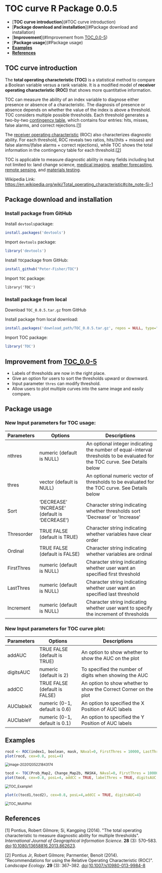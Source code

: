 

# TOC curve R Package 0.0.5

* [**TOC curve introduction**](#TOC curve introduction)
* [**Package download and installation**](#Package download and installation)
* [**Improvement**](#Improvement from  [TOC_0.0-5](https://cran.r-project.org/web/packages/TOC/index.html))
* [**Package usage**](#Package usage)
* [**Examples**](#Examples)
* [**References**](#References)

## TOC curve introduction

The **total operating characteristic (TOC)** is a statistical method to compare a Boolean variable versus a rank variable. It is a modified model of **receiver operating characteristic (ROC)** that shows more quantitative information.

TOC can measure the ability of an index variable to diagnose either presence or absence of a characteristic. The diagnosis of presence or absence depends on whether the value of the index is above a threshold. TOC considers multiple possible thresholds. Each threshold generates a two-by-two [contingency table](https://en.wikipedia.org/wiki/Contingency_table), which contains four entries: hits, misses, false alarms, and correct rejections.[[1\]](https://doi.org/10.1080%2F13658816.2013.862623)

The [receiver operating characteristic](https://en.wikipedia.org/wiki/Receiver_operating_characteristic) (ROC) also characterizes diagnostic ability. For each threshold, ROC reveals two ratios, hits/(hits + misses) and false alarms/(false alarms + correct rejections), while TOC shows the total information in the contingency table for each threshold.[[2\]](https://doi.org/10.1007%2Fs10980-013-9984-8) 

TOC is applicable to measure diagnostic ability in many fields including but not limited to: land change science, [medical imaging](https://en.wikipedia.org/wiki/Medical_imaging), [weather forecasting](https://en.wikipedia.org/wiki/Weather_forecasting), [remote sensing](https://en.wikipedia.org/wiki/Remote_sensing), and [materials testing](https://en.wikipedia.org/wiki/Materials_testing).

Wikipedia Link: https://en.wikipedia.org/wiki/Total_operating_characteristic#cite_note-Si-1

## Package download and installation

### Install package from GitHub

Install `devtools`package:

```R
install.packages('devtools')
```

Import `devtools` package:

```R
library('devtools')
```

Install `TOC`package from GitHub:

```R
install_github("Peter-Fisher/TOC")
```

Import `TOC` package:

```
library('TOC')
```

### Install package from local

Download `TOC_0.0.5.tar.gz` from GitHub

Install package from local download:

```R
install.packages('download_path/TOC_0.0.5.tar.gz', repos = NULL, type="source")
```

Import TOC package:

```R
library('TOC')
```

## Improvement from  [TOC_0.0-5](https://cran.r-project.org/web/packages/TOC/index.html)

- Labels of thresholds are now in the right place. 
- Give an option for users to sort the thresholds upward or downward.
- Input parameter `thres` can modify threshold.
- Allow users to plot multiple curves into the same image and easily compare.

## Package usage

### New Input parameters for TOC usage:

| Parameters | Options                                       | Descriptions                                                 |
| ---------- | --------------------------------------------- | ------------------------------------------------------------ |
| nthres     | numeric (default is NULL)                     | An optional integer indicating the number of equal-interval thresholds to be evaluated for the TOC curve. See Details below |
| thres      | vector (default is NULL)                      | An optional numeric vector of thresholds to be evaluated for the TOC curve. See Details below |
| Sort       | ‘DECREASE’ ‘INCREASE’ (default is ‘DECREASE’) | Character string indicating whether thresholds sort 'Decrease' or 'Increase' |
| Thresorder | TRUE FALSE (default is TRUE)                  | Character string indicating whether variables have clear order |
| Ordinal    | TRUE FALSE (default is FALSE)                 | Character string indicating whether variables are ordinal    |
| FirstThres | numeric (default is NULL)                     | Character string indicating whether user want an specified first threshold |
| LastThres  | numeric (default is NULL)                     | Character string indicating whether user want an specified last threshold |
| Increment  | numeric (default is NULL)                     | Character string indicating whether user want to specify the increment of thresholds |

### New Input parameters for TOC curve plot:

| Parameters | Options                       | Descriptions                                                 |
| ---------- | ----------------------------- | ------------------------------------------------------------ |
| addAUC     | TRUE FALSE (default is TRUE)  | An option to show whether to show the AUC on the plot        |
| digitsAUC  | numeric (default is 2)        | To specified the number of digits when showing the AUC       |
| addCC      | TRUE FALSE (default is FALSE) | An option to show whether to show the Correct Corner on the plot |
| AUClableX  | numeric (0-1, default is 0.6) | An option to specified the X Position of AUC labels          |
| AUClableY  | numeric (0-1, default is 0.1) | An option to specified the Y Position of AUC labels          |



## Examples

```R
rocd <- ROC(index1, boolean, mask, NAval=0, FirstThres = 10000, LastThres = 50000, Increment = 5000, sort='DECREASE')
plot(rocd, cex=0.8, posL=4)
```

<img src="imgs\ROC_Example1.png" alt="image-20201205221843174" style="zoom: 80%;" />

```R
tocd <- TOC(Prob_Map2, Change_Map2b, MASK4, NAval=0, FirstThres = 10000, LastThres = 50000, Increment = 5000, sort='DECREASE')
plot(tocd, cex=0.8, posL=4, addCC = TRUE, labelThres = TRUE, digitsAUC = 4)
```

<img src="imgs\TOC_Example1.png" alt="TOC_Example1" style="zoom: 80%;" />

```R
plot(c(tocd1,tocd2), cex=0.8, posL=4,addCC = TRUE, digitsAUC=4)
```

<img src="imgs\TOC_MultiPlot.png" alt="TOC_MultiPlot" style="zoom:80%;" />

## References

[1] Pontius, Robert Gilmore; Si, Kangping (2014). "The total operating characteristic to measure diagnostic ability for multiple thresholds". *International Journal of Geographical Information Science*. **28** (3): 570–583. [doi](https://en.wikipedia.org/wiki/Doi_(identifier)):[10.1080/13658816.2013.862623](https://doi.org/10.1080%2F13658816.2013.862623).

[2]  Pontius Jr, Robert Gilmore; Parmentier, Benoit (2014). "Recommendations for using the Relative Operating Characteristic (ROC)". *Landscape Ecology*. **29** (3): 367–382. [doi](https://en.wikipedia.org/wiki/Doi_(identifier)):[10.1007/s10980-013-9984-8](https://doi.org/10.1007%2Fs10980-013-9984-8)